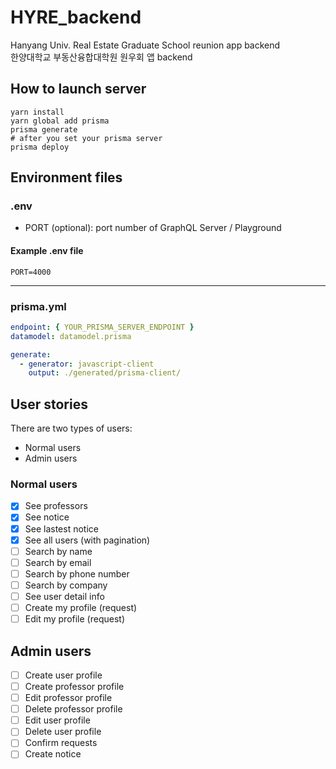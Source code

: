# HYRE_backend

Hanyang Univ. Real Estate Graduate School reunion app backend  
한양대학교 부동산융합대학원 원우회 앱 backend

## How to launch server

```shell
yarn install
yarn global add prisma
prisma generate
# after you set your prisma server
prisma deploy
```

## Environment files

### .env

- PORT (optional): port number of GraphQL Server / Playground

#### Example .env file

```
PORT=4000
```

---

### prisma.yml

```yml
endpoint: { YOUR_PRISMA_SERVER_ENDPOINT }
datamodel: datamodel.prisma

generate:
  - generator: javascript-client
    output: ./generated/prisma-client/
```

## User stories

There are two types of users:

- Normal users
- Admin users

### Normal users

- [x] See professors
- [x] See notice
- [x] See lastest notice
- [x] See all users (with pagination)
- [ ] Search by name
- [ ] Search by email
- [ ] Search by phone number
- [ ] Search by company
- [ ] See user detail info
- [ ] Create my profile (request)
- [ ] Edit my profile (request)

## Admin users

- [ ] Create user profile
- [ ] Create professor profile
- [ ] Edit professor profile
- [ ] Delete professor profile
- [ ] Edit user profile
- [ ] Delete user profile
- [ ] Confirm requests
- [ ] Create notice
